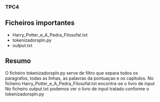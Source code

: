 ### TPC4

## Ficheiros importantes
- Harry_Potter_e_A_Pedra_Filosofal.txt
- tokenizadorspln.py
- output.txt

## Resumo
O ficheiro tokenizadorspln.py serve de filtro que separa todos os paragrafos, todas as linhas, as palavras da pontuaçao e os capitulos.
No ficheiro Harry_Potter_e_A_Pedra_Filosofal.txt encontra-se o livro de input
No ficheiro output.txt podemos ver o livro de input tratado conforme o tokenizadorspln.py

